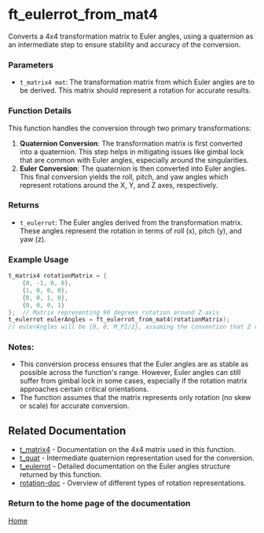 # ft_eulerrot_from_mat4
Converts a 4x4 transformation matrix to Euler angles, using a quaternion as an intermediate step to ensure stability and accuracy of the conversion.

### Parameters
- `t_matrix4 mat`: The transformation matrix from which Euler angles are to be derived. This matrix should represent a rotation for accurate results.

### Function Details
This function handles the conversion through two primary transformations:
1. **Quaternion Conversion**: The transformation matrix is first converted into a quaternion. This step helps in mitigating issues like gimbal lock that are common with Euler angles, especially around the singularities.
2. **Euler Conversion**: The quaternion is then converted into Euler angles. This final conversion yields the roll, pitch, and yaw angles which represent rotations around the X, Y, and Z axes, respectively.

### Returns
- `t_eulerrot`: The Euler angles derived from the transformation matrix. These angles represent the rotation in terms of roll (x), pitch (y), and yaw (z).

### Example Usage
```c
t_matrix4 rotationMatrix = {
    {0, -1, 0, 0},
    {1, 0, 0, 0},
    {0, 0, 1, 0},
    {0, 0, 0, 1}
};  // Matrix representing 90 degrees rotation around Z-axis
t_eulerrot eulerAngles = ft_eulerrot_from_mat4(rotationMatrix);
// eulerAngles will be {0, 0, M_PI/2}, assuming the convention that Z rotation is yaw
```

### Notes:
- This conversion process ensures that the Euler angles are as stable as possible across the function's range. However, Euler angles can still suffer from gimbal lock in some cases, especially if the rotation matrix approaches certain critical orientations.
- The function assumes that the matrix represents only rotation (no skew or scale) for accurate conversion.

## Related Documentation
- [t_matrix4](../../matrix/matrix4/t_matrix4.md) - Documentation on the 4x4 matrix used in this function.
- [t_quat](../quaternion//t_quat.md) - Intermediate quaternion representation used for the conversion.
- [t_eulerrot](./t_eulerrot.md) - Detailed documentation on the Euler angles structure returned by this function.
- [rotation-doc](../rotation-doc.md) - Overview of different types of rotation representations.

### Return to the home page of the documentation
[Home](../../home.md)
